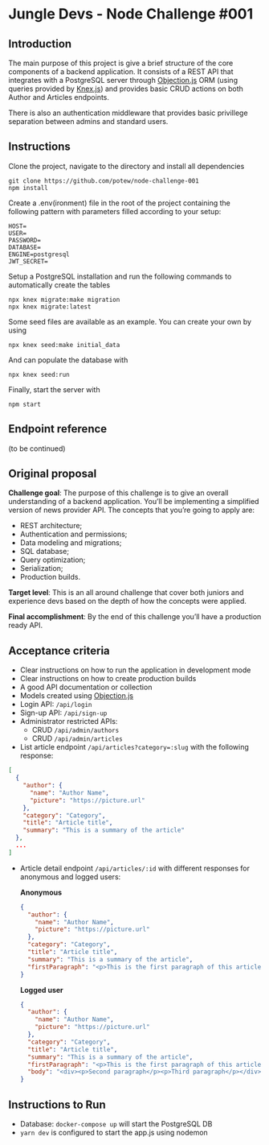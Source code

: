 # Jungle Devs - Node Challenge #001

## Introduction

The main purpose of this project is give a brief structure of the core components of a backend application. It consists of a REST API that integrates with a PostgreSQL server through [Objection.js](https://vincit.github.io/objection.js/) ORM (using queries provided by [Knex.js](https://knexjs.org)) and provides basic CRUD actions on both Author and Articles endpoints. 

There is also an authentication middleware that provides basic privillege separation between admins and standard users.

## Instructions

Clone the project, navigate to the directory and install all dependencies

```
git clone https://github.com/potew/node-challenge-001
npm install
```

Create a .env(ironment) file in the root of the project containing the following pattern with parameters filled according to your setup:
```
HOST=
USER=
PASSWORD=
DATABASE=
ENGINE=postgresql
JWT_SECRET=
```

Setup a PostgreSQL installation and run the following commands to automatically create the tables
```
npx knex migrate:make migration
npx knex migrate:latest
```

Some seed files are available as an example. You can create your own by using
```
npx knex seed:make initial_data
```

And can populate the database with
```
npx knex seed:run
```

Finally, start the server with
```
npm start
```

## Endpoint reference

(to be continued)



## Original proposal

**Challenge goal**: The purpose of this challenge is to give an overall understanding of a backend application. You’ll be implementing a simplified version of news provider API. The concepts that you’re going to apply are:

- REST architecture;
- Authentication and permissions;
- Data modeling and migrations;
- SQL database;
- Query optimization;
- Serialization;
- Production builds.

**Target level**: This is an all around challenge that cover both juniors and experience devs based on the depth of how the concepts were applied.

**Final accomplishment**: By the end of this challenge you’ll have a production ready API.

## Acceptance criteria

- Clear instructions on how to run the application in development mode
- Clear instructions on how to create production builds
- A good API documentation or collection
- Models created using [Objection.js](https://vincit.github.io/objection.js/)
- Login API: `/api/login`
- Sign-up API: `/api/sign-up`
- Administrator restricted APIs:
  - CRUD `/api/admin/authors`
  - CRUD `/api/admin/articles`
- List article endpoint `/api/articles?category=:slug` with the following response:
```json
[
  {
    "author": {
      "name": "Author Name",
      "picture": "https://picture.url"
    },
    "category": "Category",
    "title": "Article title",
    "summary": "This is a summary of the article"
  },
  ...
]
```
- Article detail endpoint `/api/articles/:id` with different responses for anonymous and logged users:

    **Anonymous**
    ```json
    {
      "author": {
        "name": "Author Name",
        "picture": "https://picture.url"
      },
      "category": "Category",
      "title": "Article title",
      "summary": "This is a summary of the article",
      "firstParagraph": "<p>This is the first paragraph of this article</p>"
    }
    ```

    **Logged user**
    ```json
    {
      "author": {
        "name": "Author Name",
        "picture": "https://picture.url"
      },
      "category": "Category",
      "title": "Article title",
      "summary": "This is a summary of the article",
      "firstParagraph": "<p>This is the first paragraph of this article</p>",
      "body": "<div><p>Second paragraph</p><p>Third paragraph</p></div>"
    }
    ```


## Instructions to Run

- Database: `docker-compose up` will start the PostgreSQL DB
- `yarn dev` is configured to start the app.js using nodemon

